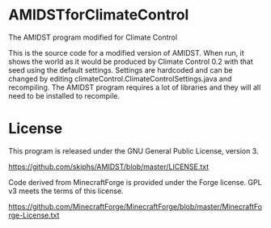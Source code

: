 AMIDSTforClimateControl
=======================

The AMIDST program modified for Climate Control

This is the source code for a modified version of AMIDST. When run, it shows the world as it would be produced by
Climate Control 0.2 with that seed using the default settings. Settings are hardcoded and can be changed by editing
climateControl.ClimateControlSettings.java and recompiling. The AMIDST program requires a lot of libraries and they 
will all need to be installed to recompile.

License
=======


This program is released under the GNU General Public License, version 3. 

https://github.com/skiphs/AMIDST/blob/master/LICENSE.txt

Code derived from MinecraftForge is provided under the Forge license. GPL v3 meets the terms of this license.

https://github.com/MinecraftForge/MinecraftForge/blob/master/MinecraftForge-License.txt

